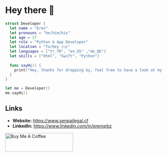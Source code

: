 # Hey there 👋



```swift
struct Developer {
  let name = "Eren"
  let pronouns = "he/him/his"
  let age = 17
  let role = "Python & App Developer"
  let location = "Turkey 🇹🇷"
  let languages = ["tr_TR", "en_US" ,"de_DE"]
  let skills = ["Html", "Swift", "Python"]
  
  func sayHi() {
    print("Hey, thanks for dropping by, feel free to have a look at my work!")
  }
}

let me = Developer()
me.sayHi()
```

## Links 

- **Website:** https://www.senpailegal.cf
- **LinkedIn:** https://www.linkedin.com/in/erengrbz


<a href="https://www.buymeacoffee.com/senpailegal" target="_blank"><img src="https://cdn.buymeacoffee.com/buttons/v2/default-yellow.png" alt="Buy Me A Coffee" style="height: 60px !important;width: 217px !important;" ></a>
